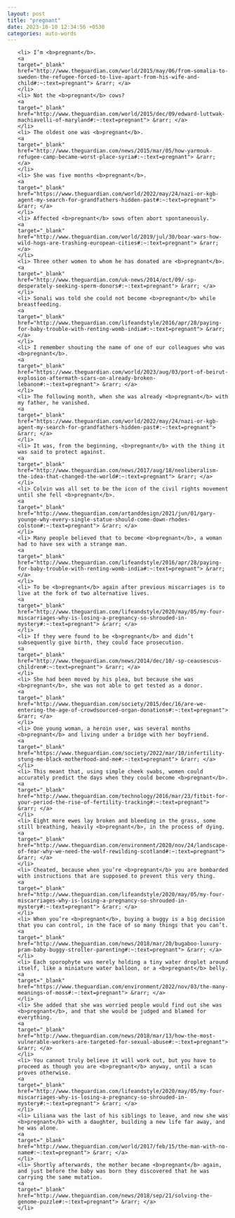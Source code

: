 ```yaml
---
layout: post
title: "pregnant"
date: 2023-10-10 12:34:56 +0530
categories: auto-words
---
```

<ol>

    <li> I’m <b>pregnant</b>.
    <a 
    target="_blank" 
    href="http://www.theguardian.com/world/2015/may/06/from-somalia-to-sweden-the-refugee-forced-to-live-apart-from-his-wife-and-child#:~:text=pregnant"> &rarr; </a>
    </li>
    <li> Not the <b>pregnant</b> cows?
    <a 
    target="_blank" 
    href="http://www.theguardian.com/world/2015/dec/09/edward-luttwak-machiavelli-of-maryland#:~:text=pregnant"> &rarr; </a>
    </li>
    <li> The oldest one was <b>pregnant</b>.
    <a 
    target="_blank" 
    href="http://www.theguardian.com/news/2015/mar/05/how-yarmouk-refugee-camp-became-worst-place-syria#:~:text=pregnant"> &rarr; </a>
    </li>
    <li> She was five months <b>pregnant</b>.
    <a 
    target="_blank" 
    href="https://www.theguardian.com/world/2022/may/24/nazi-or-kgb-agent-my-search-for-grandfathers-hidden-past#:~:text=pregnant"> &rarr; </a>
    </li>
    <li> Affected <b>pregnant</b> sows often abort spontaneously.
    <a 
    target="_blank" 
    href="http://www.theguardian.com/world/2019/jul/30/boar-wars-how-wild-hogs-are-trashing-european-cities#:~:text=pregnant"> &rarr; </a>
    </li>
    <li> Three other women to whom he has donated are <b>pregnant</b>.
    <a 
    target="_blank" 
    href="http://www.theguardian.com/uk-news/2014/oct/09/-sp-desperately-seeking-sperm-donors#:~:text=pregnant"> &rarr; </a>
    </li>
    <li> Sonali was told she could not become <b>pregnant</b> while breastfeeding.
    <a 
    target="_blank" 
    href="http://www.theguardian.com/lifeandstyle/2016/apr/28/paying-for-baby-trouble-with-renting-womb-india#:~:text=pregnant"> &rarr; </a>
    </li>
    <li> I remember shouting the name of one of our colleagues who was <b>pregnant</b>.
    <a 
    target="_blank" 
    href="https://www.theguardian.com/world/2023/aug/03/port-of-beirut-explosion-aftermath-scars-on-already-broken-lebanon#:~:text=pregnant"> &rarr; </a>
    </li>
    <li> The following month, when she was already <b>pregnant</b> with my father, he vanished.
    <a 
    target="_blank" 
    href="https://www.theguardian.com/world/2022/may/24/nazi-or-kgb-agent-my-search-for-grandfathers-hidden-past#:~:text=pregnant"> &rarr; </a>
    </li>
    <li> It was, from the beginning, <b>pregnant</b> with the thing it was said to protect against.
    <a 
    target="_blank" 
    href="http://www.theguardian.com/news/2017/aug/18/neoliberalism-the-idea-that-changed-the-world#:~:text=pregnant"> &rarr; </a>
    </li>
    <li> Colvin was all set to be the icon of the civil rights movement until she fell <b>pregnant</b>.
    <a 
    target="_blank" 
    href="http://www.theguardian.com/artanddesign/2021/jun/01/gary-younge-why-every-single-statue-should-come-down-rhodes-colston#:~:text=pregnant"> &rarr; </a>
    </li>
    <li> Many people believed that to become <b>pregnant</b>, a woman had to have sex with a strange man.
    <a 
    target="_blank" 
    href="http://www.theguardian.com/lifeandstyle/2016/apr/28/paying-for-baby-trouble-with-renting-womb-india#:~:text=pregnant"> &rarr; </a>
    </li>
    <li> To be <b>pregnant</b> again after previous miscarriages is to live at the fork of two alternative lives.
    <a 
    target="_blank" 
    href="http://www.theguardian.com/lifeandstyle/2020/may/05/my-four-miscarriages-why-is-losing-a-pregnancy-so-shrouded-in-mystery#:~:text=pregnant"> &rarr; </a>
    </li>
    <li> If they were found to be <b>pregnant</b> and didn’t subsequently give birth, they could face prosecution.
    <a 
    target="_blank" 
    href="http://www.theguardian.com/news/2014/dec/10/-sp-ceausescus-children#:~:text=pregnant"> &rarr; </a>
    </li>
    <li> She had been moved by his plea, but because she was <b>pregnant</b>, she was not able to get tested as a donor.
    <a 
    target="_blank" 
    href="http://www.theguardian.com/society/2015/dec/16/are-we-entering-the-age-of-crowdsourced-organ-donations#:~:text=pregnant"> &rarr; </a>
    </li>
    <li> One young woman, a heroin user, was several months <b>pregnant</b> and living under a bridge with her boyfriend.
    <a 
    target="_blank" 
    href="https://www.theguardian.com/society/2022/mar/10/infertility-stung-me-black-motherhood-and-me#:~:text=pregnant"> &rarr; </a>
    </li>
    <li> This meant that, using simple cheek swabs, women could accurately predict the days when they could become <b>pregnant</b>.
    <a 
    target="_blank" 
    href="http://www.theguardian.com/technology/2016/mar/23/fitbit-for-your-period-the-rise-of-fertility-tracking#:~:text=pregnant"> &rarr; </a>
    </li>
    <li> Eight more ewes lay broken and bleeding in the grass, some still breathing, heavily <b>pregnant</b>, in the process of dying.
    <a 
    target="_blank" 
    href="http://www.theguardian.com/environment/2020/nov/24/landscape-of-fear-why-we-need-the-wolf-rewilding-scotland#:~:text=pregnant"> &rarr; </a>
    </li>
    <li> Cheated, because when you’re <b>pregnant</b> you are bombarded with instructions that are supposed to prevent this very thing.
    <a 
    target="_blank" 
    href="http://www.theguardian.com/lifeandstyle/2020/may/05/my-four-miscarriages-why-is-losing-a-pregnancy-so-shrouded-in-mystery#:~:text=pregnant"> &rarr; </a>
    </li>
    <li> When you’re <b>pregnant</b>, buying a buggy is a big decision that you can control, in the face of so many things that you can’t.
    <a 
    target="_blank" 
    href="http://www.theguardian.com/news/2018/mar/20/bugaboo-luxury-pram-baby-buggy-stroller-parenting#:~:text=pregnant"> &rarr; </a>
    </li>
    <li> Each sporophyte was merely holding a tiny water droplet around itself, like a miniature water balloon, or a <b>pregnant</b> belly.
    <a 
    target="_blank" 
    href="https://www.theguardian.com/environment/2022/nov/03/the-many-meanings-of-moss#:~:text=pregnant"> &rarr; </a>
    </li>
    <li> She added that she was worried people would find out she was <b>pregnant</b>, and that she would be judged and blamed for everything.
    <a 
    target="_blank" 
    href="http://www.theguardian.com/news/2018/mar/13/how-the-most-vulnerable-workers-are-targeted-for-sexual-abuse#:~:text=pregnant"> &rarr; </a>
    </li>
    <li> You cannot truly believe it will work out, but you have to proceed as though you are <b>pregnant</b> anyway, until a scan proves otherwise.
    <a 
    target="_blank" 
    href="http://www.theguardian.com/lifeandstyle/2020/may/05/my-four-miscarriages-why-is-losing-a-pregnancy-so-shrouded-in-mystery#:~:text=pregnant"> &rarr; </a>
    </li>
    <li> Liliana was the last of his siblings to leave, and now she was <b>pregnant</b> with a daughter, building a new life far away, and he was alone.
    <a 
    target="_blank" 
    href="http://www.theguardian.com/world/2017/feb/15/the-man-with-no-name#:~:text=pregnant"> &rarr; </a>
    </li>
    <li> Shortly afterwards, the mother became <b>pregnant</b> again, and just before the baby was born they discovered that he was carrying the same mutation.
    <a 
    target="_blank" 
    href="http://www.theguardian.com/news/2018/sep/21/solving-the-genome-puzzle#:~:text=pregnant"> &rarr; </a>
    </li>